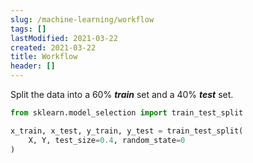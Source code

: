 ```yaml
---
slug: /machine-learning/workflow
tags: []
lastModified: 2021-03-22
created: 2021-03-22
title: Workflow
header: []
---
```


Split the data into a 60% **_train_** set and a 40% **_test_** set.

```python
from sklearn.model_selection import train_test_split

x_train, x_test, y_train, y_test = train_test_split(
    X, Y, test_size=0.4, random_state=0
)
```